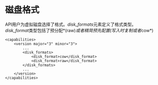 # 磁盘格式

API用户为虚拟磁盘选择了格式。*disk\_formats*元素定义了格式类型。*disk\_format*类型包括了预分配*(raw)*或者精简预先配置(写入时复制或者*cow*)

             
    <capabilities>
        <version major="3" minor="3">
            ...
            <disk_formats>
                <disk_format>cow</disk_format>
                <disk_format>raw</disk_format>
            </disk_formats>
            ...
        </version>
    </capabilities>
             
          


